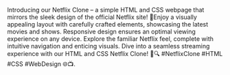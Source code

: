 Introducing our Netflix Clone – a simple HTML and CSS webpage that mirrors the sleek design of the official Netflix site! 
🎉Enjoy a visually appealing layout with carefully crafted elements, showcasing the latest movies and shows.
Responsive design ensures an optimal viewing experience on any device. Explore the familiar Netflix feel, 
complete with intuitive navigation and enticing visuals.
Dive into a seamless streaming experience with our HTML and CSS Netflix Clone! 🍿🔍 #NetflixClone #HTML #CSS #WebDesign 🌐📺.




